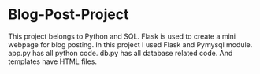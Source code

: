 # Blog-Post-Project
This project belongs to Python and SQL.  Flask is used to create a mini webpage for blog posting. In this project I used Flask and Pymysql module. app.py has all python code. db.py has all database related code. And templates have HTML files.
